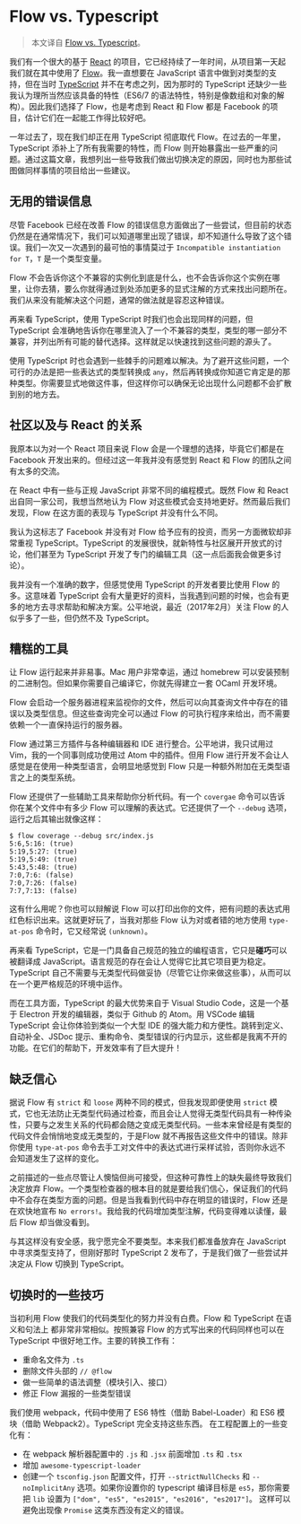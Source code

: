 # Flow vs. Typescript
> 本文译自 [Flow vs. Typescript](http://jan.varwig.org/2017/02/15/flow-vs-typescript.html)。

我们有一个很大的基于 [React](https://facebook.github.io/react/) 的项目，它已经持续了一年时间，从项目第一天起我们就在其中使用了 [Flow](http://flowtype.org/)。我一直想要在 JavaScript 语言中做到对类型的支持，但在当时 [TypeScript](http://www.typescriptlang.org/) 并不在考虑之列，因为那时的 TypeScript 还缺少一些我认为理所当然应该具备的特性（ES6/7 的语法特性，特别是像数组和对象的解构）。因此我们选择了 Flow，也是考虑到 React 和 Flow 都是 Facebook 的项目，估计它们在一起能工作得比较好吧。

一年过去了，现在我们却正在用 TypeScript 彻底取代 Flow。在过去的一年里，TypeScript 添补上了所有我需要的特性，而 Flow 则开始暴露出一些严重的问题。通过这篇文章，我想列出一些导致我们做出切换决定的原因，同时也为那些试图做同样事情的项目给出一些建议。

## 无用的错误信息
尽管 Facebook 已经在改善 Flow 的错误信息方面做出了一些尝试，但目前的状态仍然是在通常情况下，我们可以知道哪里出现了错误，却不知道什么导致了这个错误。我们一次又一次遇到的最可怕的事情莫过于 `Incompatible instantiation for T`，`T` 是一个类型变量。

Flow 不会告诉你这个不兼容的实例化到底是什么，也不会告诉你这个实例在哪里，让你去猜，要么你就得通过到处添加更多的显式注解的方式来找出问题所在。我们从来没有能解决这个问题，通常的做法就是容忍这种错误。

再来看 TypeScript，使用 TypeScript 时我们也会出现同样的问题，但 TypeScript 会准确地告诉你在哪里流入了一个不兼容的类型，类型的哪一部分不兼容，并列出所有可能的替代选择。这样就足以快速找到这些问题的源头了。

使用 TypeScript 时也会遇到一些棘手的问题难以解决。为了避开这些问题，一个可行的办法是把一些表达式的类型转换成 `any`，然后再转换成你知道它肯定是的那种类型。你需要显式地做这件事，但这样你可以确保无论出现什么问题都不会扩散到别的地方去。

## 社区以及与 React 的关系
我原本以为对一个 React 项目来说 Flow 会是一个理想的选择，毕竟它们都是在 Facebook 开发出来的。但经过这一年我并没有感觉到 React 和 Flow 的团队之间有太多的交流。

在 React 中有一些与正规 JavaScript 非常不同的编程模式。既然 Flow 和 React 出自同一家公司，我想当然地认为 Flow 对这些模式会支持地更好。然而最后我们发现，Flow 在这方面的表现与 TypeScript 并没有什么不同。

我认为这标志了 Facebook 并没有对 Flow 给予应有的投资，而另一方面微软却非常重视 TypeScript。TypeScript 的发展很快，就新特性与社区展开开放式的讨论，他们甚至为 TypeScript 开发了专门的编辑工具（这一点后面我会做更多讨论）。

我并没有一个准确的数字，但感觉使用 TypeScript 的开发者要比使用 Flow 的多。这意味着 TypeScript 会有大量更好的资料，当我遇到问题的时候，也会有更多的地方去寻求帮助和解决方案。公平地说，最近（2017年2月）关注 Flow 的人似乎多了一些，但仍然不及 TypeScript。

## 糟糕的工具
让 Flow 运行起来并非易事。Mac 用户非常幸运，通过 homebrew 可以安装预制的二进制包。但如果你需要自己编译它，你就先得建立一套 OCaml 开发环境。

Flow 会启动一个服务器进程来监视你的文件，然后可以向其查询文件中存在的错误以及类型信息。但这些查询完全可以通过 Flow 的可执行程序来给出，而不需要依赖一个一直保持运行的服务器。

Flow 通过第三方插件与各种编辑器和 IDE 进行整合。公平地讲，我只试用过 Vim，我的一个同事则成功使用过 Atom 中的插件。但用 Flow 进行开发不会让人感觉是在使用一种类型语言，会明显地感觉到 Flow 只是一种额外附加在无类型语言之上的类型系统。

Flow 还提供了一些辅助工具来帮助你分析代码。有一个 `covergae` 命令可以告诉你在某个文件中有多少 Flow 可以理解的表达式。它还提供了一个 `--debug` 选项，运行之后其输出就像这样：

```
$ flow coverage --debug src/index.js
5:6,5:16: (true)
5:19,5:27: (true)
5:19,5:49: (true)
5:43,5:48: (true)
7:0,7:6: (false)
7:0,7:26: (false)
7:7,7:13: (false)
```

这有什么用呢？你也可以辩解说 Flow 可以打印出你的文件，把有问题的表达式用红色标识出来。这就更好玩了，当我对那些 Flow 认为对或者错的地方使用 `type-at-pos` 命令时，它又经常说 `(unknown)`。

再来看 TypeScript，它是一门具备自己规范的独立的编程语言，它只是**碰巧**可以被翻译成 JavaScript。语言规范的存在会让人觉得它比其它项目更为稳定。TypeScript 自己不需要与无类型代码做妥协（尽管它让你来做这些事），从而可以在一个更严格规范的环境中运作。

而在工具方面，TypeScript 的最大优势来自于 Visual Studio Code，这是一个基于 Electron 开发的编辑器，类似于 Github 的 Atom。用 VSCode 编辑 TypeScript 会让你体验到类似一个大型 IDE 的强大能力和方便性。跳转到定义、自动补全、JSDoc 提示、重构命令、类型错误的行内显示，这些都是我离不开的功能。在它们的帮助下，开发效率有了巨大提升！

## 缺乏信心
据说 Flow 有 `strict` 和 `loose` 两种不同的模式，但我发现即便使用 `strict` 模式，它也无法防止无类型代码通过检查，而且会让人觉得无类型代码具有一种传染性，只要与之发生关系的代码都会随之变成无类型代码。一些本来曾经是有类型的代码文件会悄悄地变成无类型的，于是Flow 就不再报告这些文件中的错误。除非你使用 `type-at-pos` 命令去手工对文件中的表达式进行采样试验，否则你永远不会知道发生了这样的变化。

之前描述的一些点尽管让人懊恼但尚可接受，但这种可靠性上的缺失最终导致我们决定放弃 Flow。一个类型检查器的根本目的就是要给我们信心，保证我们的代码中不会存在类型方面的问题。但是当我看到代码中存在明显的错误时，Flow 还是在欢快地宣布 `No errors!`。我给我的代码增加类型注解，代码变得难以读懂，最后 Flow 却当做没看到。

与其这样没有安全感，我宁愿完全不要类型。本来我们都准备放弃在 JavaScript 中寻求类型支持了，但刚好那时 TypeScript 2 发布了，于是我们做了一些尝试并决定从 Flow 切换到 TypeScript。

## 切换时的一些技巧
当初利用 Flow 使我们的代码类型化的努力并没有白费。Flow 和 TypeScript 在语义和句法上 都非常非常相似。按照兼容 Flow 的方式写出来的代码同样也可以在 TypeScript 中很好地工作。主要的转换工作有：

* 重命名文件为 `.ts`
* 删除文件头部的 `// @flow`
* 做一些简单的语法调整（模块引入、接口）
* 修正 Flow 漏报的一些类型错误

我们使用 webpack，代码中使用了 ES6 特性（借助 Babel-Loader）和 ES6 模块（借助 Webpack2）。TypeScript 完全支持这些东西。 在工程配置上的一些变化有：

* 在 webpack 解析器配置中的 `.js` 和 `.jsx` 前面增加 `.ts` 和 `.tsx`
* 增加 `awesome-typescript-loader`
* 创建一个 `tsconfig.json` 配置文件，打开 `--strictNullChecks` 和 `--noImplicitAny` 选项。如果你设置你的 typescript 编译目标是 `es5`，那你需要把 `lib` 设置为 `["dom", "es5", "es2015", "es2016", "es2017"]`。 这样可以避免出现像 `Promise` 这类东西没有定义的错误。
